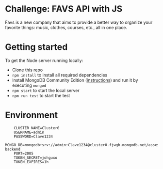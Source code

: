 # Challenge: FAVS API with JS
Favs is a new company that aims to provide a better way to organize your favorite things: music, clothes, courses, etc., all in one place.

# Getting started

To get the Node server running locally:

- Clone this repo
- `npm install` to install all required dependencies
- Install MongoDB Community Edition ([instructions](https://docs.mongodb.com/manual/installation/#tutorials)) and run it by executing `mongod`
- `npm start` to start the local server
- `npm run test` to start the test


# Environment

```
    CLUSTER_NAME=Cluster0
    USERNAME=admin
    PASSWORD=Clave1234
    MONGO_DB=mongodb+srv://admin:Clave1234@cluster0.fjwgb.mongodb.net/assessment-backend
    PORT=2005
    TOKEN_SECRET=johguxo
    TOKEN_EXPIRES=1h
```